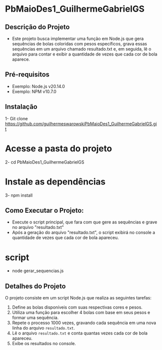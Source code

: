 # PbMaioDes1_GuilhermeGabrielGS

## Descrição do Projeto
- Este projeto busca implementar uma função em Node.js que gera sequências de bolas coloridas com pesos específicos, grava essas sequências em um arquivo chamado resultado.txt e, em seguida, lê o arquivo para contar e exibir a quantidade de vezes que cada cor de bola aparece.

## Pré-requisitos
- Exemplo: Node.js v20.14.0
- Exemplo: NPM v10.7.0

## Instalação
1- Git clone https://github.com/guilhermeswarowskiPbMaioDes1_GuilhermeGabrielGS.git

# Acesse a pasta do projeto
2- cd PbMaioDes1_GuilhermeGabrielGS

# Instale as dependências
3- npm install

## Como Executar o Projeto:
- Execute o script principal, que fara com que gere as sequências e grave no arquivo "resultado.txt"
- Após a geração do arquivo "resultado.txt", o script exibirá no console a quantidade de vezes que cada cor de bola apareceu.
  
# script
- node gerar_sequencias.js
  
## Detalhes do Projeto
O projeto consiste em um script Node.js que realiza as seguintes tarefas:
1. Define as bolas disponíveis com suas respectivas cores e pesos.
2. Utiliza uma função para escolher 4 bolas com base em seus pesos e formar uma sequência.
3. Repete o processo 1000 vezes, gravando cada sequência em uma nova linha do arquivo `resultado.txt`.
4. Lê o arquivo `resultado.txt` e conta quantas vezes cada cor de bola apareceu.
5. Exibe os resultados no console.
